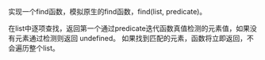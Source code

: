 实现一个find函数，模拟原生的find函数，find(list, predicate)。

在list中逐项查找，返回第一个通过predicate迭代函数真值检测的元素值，如果没有元素通过检测则返回 undefined。 如果找到匹配的元素，函数将立即返回，不会遍历整个list。
